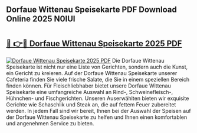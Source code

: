 ## Dorfaue Wittenau Speisekarte PDF Download Online 2025 N0IUI

# <h2><a href="http://gcc58r.nevu.top/?p=Dorfaue+Wittenau+Speisekarte">🔗 👉🔴 Dorfaue Wittenau Speisekarte 2025 PDF</a></h2>

[![Dorfaue Wittenau Speisekarte 2025 PDF](https://i.imgur.com/dBaPXMq.png)](http://gcc58r.nevu.top/?p=Dorfaue+Wittenau+Speisekarte)
Die Dorfaue Wittenau Speisekarte ist nicht nur eine Liste von Gerichten, sondern auch die Kunst, ein Gericht zu kreieren. Auf der Dorfaue Wittenau Speisekarte unserer Cafeteria finden Sie viele frische Salate, die Sie in einem speziellen Bereich finden können. Für Fleischliebhaber bietet unsere Dorfaue Wittenau Speisekarte eine umfangreiche Auswahl an Rind-, Schweinefleisch-, Hühnchen- und Fischgerichten. Unseren Auserwählten bieten wir exquisite Gerichte wie Schaschlik und Steak an, die auf fettem Feuer zubereitet werden. In jedem Fall sind wir bereit, Ihnen bei der Auswahl der Speisen auf der Dorfaue Wittenau Speisekarte zu helfen und Ihnen einen komfortablen und angenehmen Service zu bieten.
